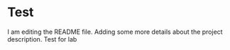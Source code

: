 # Test
I am editing the README file. Adding some more details about the project description.
Test for lab
